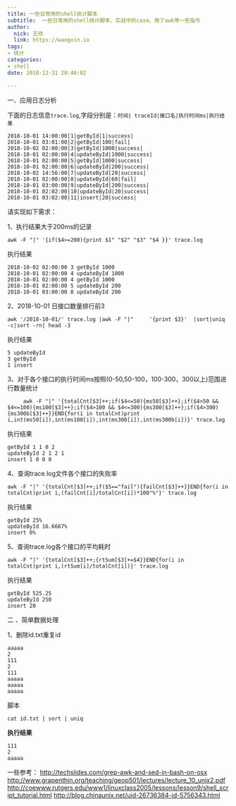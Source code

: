 ```yaml
---
title: 一些日常用的shell统计脚本
subtitle:  一些日常用的shell统计脚本，实战中的case。用了awk等一些指令
author: 
  nick: 王欣
  link: https://wangxin.io
tags: 
- 统计
categories: 
- shell 
date: 2018-12-31 20:40:02

---
```


一、应用日志分析

下面的日志信息`trace.log`,字段分别是：`时间| traceId|接口名|执行时间ms|执行结果`

```log
2018-10-01 14:00:00|1|getById|1|success|
2018-10-01 03:01:00|2|getById|100|fail|
2018-10-02 02:00:00|3|getById|1000|success|
2018-10-01 02:00:00|4|updateById|1000|success|
2018-10-01 02:00:00|5|getById|1000|success|
2018-10-01 02:00:00|6|updateById|200|success|
2018-10-02 14:56:00|7|updateById|20|success|
2018-10-01 02:00:00|8|updateById|60|fail|
2018-10-01 03:00:00|9|updateById|200|success|
2018-10-01 02:02:00|10|updateById|20|success|
2018-10-01 03:02:00|11|insert|20|success|
```
请实现如下需求：

1、执行结果大于200ms的记录

```shell
awk -F "|" '{if($4>=200){print $1" "$2" "$3" "$4 }}' trace.log
```

执行结果

```
2018-10-02 02:00:00 3 getById 1000
2018-10-01 02:00:00 4 updateById 1000
2018-10-01 02:00:00 4 getById 1000
2018-10-01 02:00:00 5 updateById 200
2018-10-01 03:00:00 8 updateById 200
```

2、2018-10-01 日接口数量排行前3

```shell
awk '/2018-10-01/' trace.log |awk -F "|"	 '{print $3}'  |sort|uniq -c|sort -rn| head -3 
```

执行结果

```
5 updateById
3 getById
1 insert
```

3、对于各个接口的执行时间ms按照(0-50,50-100，100-300，300以上)范围进行数量统计

```shell
     awk -F "|" '{totalCnt[$3]++;if($4<=50){ms50[$3]++};if($4>50 && $4<=100){ms100[$3]++};if($4>100 && $4<=300){ms300[$3]++};if($4>300){ms300b[$3]++}}END{for(i in totalCnt)print i,int(ms50[i]),int(ms100[i]),int(ms300[i]),int(ms300b[i])}' trace.log
```

执行结果

```
getById 1 1 0 2
updateById 2 1 2 1
insert 1 0 0 0
```

4、查询trace.log文件各个接口的失败率

```shell
awk -F "|" '{totalCnt[$3]++;if($5=="fail"){failCnt[$3]++}}END{for(i in totalCnt)print i,(failCnt[i]/totalCnt[i])*100"%"}' trace.log
```

执行结果

```
getById 25%
updateById 16.6667%
insert 0%
```

5、查询trace.log各个接口的平均耗时

```shell
awk -F "|" '{totalCnt[$3]++;{rtSum[$3]+=$4}}END{for(i in totalCnt)print i,(rtSum[i]/totalCnt[i])}' trace.log
```

执行结果

```
getById 525.25
updateById 250
insert 20
```

二 、简单数据处理

1、删除id.txt重复id 

```shell
aaaaa
2
111
2
111
aaaaa
aaaaa
aaaaa
```

脚本

```shell
cat id.txt | sort | uniq
```

**执行结果**

```
111
2
aaaaa
```



一些参考：
http://techslides.com/grep-awk-and-sed-in-bash-on-osx
http://www.grapenthin.org/teaching/geop501/lectures/lecture_10_unix2.pdf
http://coewww.rutgers.edu/www1/linuxclass2005/lessons/lesson9/shell_script_tutorial.html
http://blog.chinaunix.net/uid-26736384-id-5756343.html
